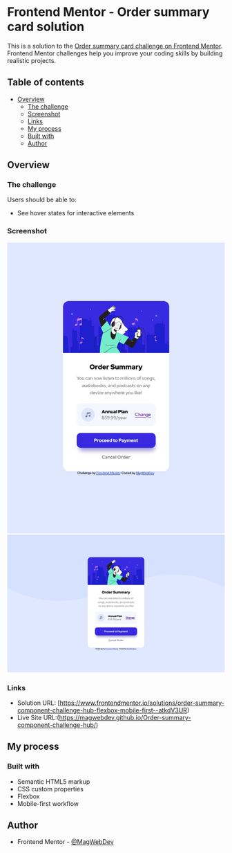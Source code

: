 # Frontend Mentor - Order summary card solution

This is a solution to the [Order summary card challenge on Frontend Mentor](https://www.frontendmentor.io/challenges/order-summary-component-QlPmajDUj). Frontend Mentor challenges help you improve your coding skills by building realistic projects. 

## Table of contents

- [Overview](#overview)
  - [The challenge](#the-challenge)
  - [Screenshot](#screenshot)
  - [Links](#links)
  - [My process](#my-process)
  - [Built with](#built-with)
  - [Author](#author)



## Overview

### The challenge

Users should be able to:

- See hover states for interactive elements

### Screenshot

![](./screenshots/Screenshot-mobile.png)
![](./screenshots/Screenshot-desktop.png)

### Links

- Solution URL: [https://www.frontendmentor.io/solutions/order-summary-component-challenge-hub-flexbox-mobile-first--atkdV3UR)
- Live Site URL:(https://magwebdev.github.io/Order-summary-component-challenge-hub/)

## My process

### Built with

- Semantic HTML5 markup
- CSS custom properties
- Flexbox
- Mobile-first workflow


## Author


- Frontend Mentor - [@MagWebDev](https://www.frontendmentor.io/profile/MagWebDev)





